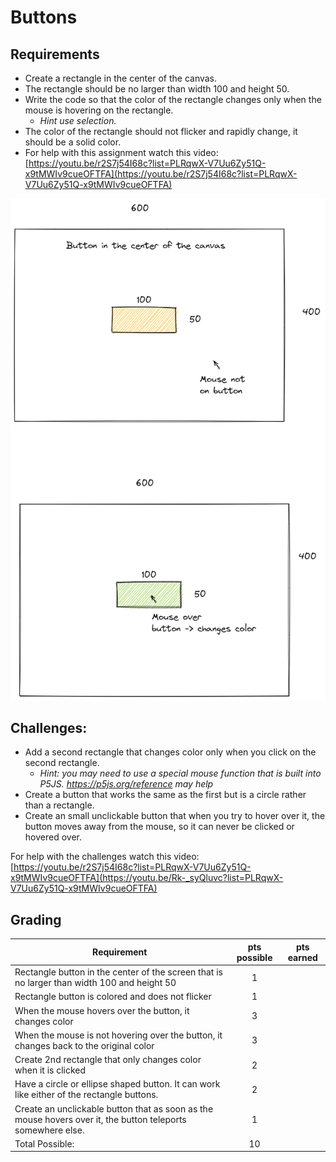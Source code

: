 # Buttons

## Requirements
* Create a rectangle in the center of the canvas.
* The rectangle should be no larger than width 100 and height 50.
* Write the code so that the color of the rectangle changes only when the mouse is hovering on the rectangle.
    * *Hint use selection.*
* The color of the rectangle should not flicker and rapidly change, it should be a solid color.
* For help with this assignment watch this video: [https://youtu.be/r2S7j54I68c?list=PLRqwX-V7Uu6Zy51Q-x9tMWIv9cueOFTFA](https://youtu.be/r2S7j54I68c?list=PLRqwX-V7Uu6Zy51Q-x9tMWIv9cueOFTFA)

![sample image](button.png)


## Challenges:
* Add a second rectangle that changes color only when you click on the second rectangle.
    * *Hint: you may need to use a special mouse function that is built into P5JS. https://p5js.org/reference may help*
* Create a button that works the same as the first but is a circle rather than a rectangle.
* Create an small unclickable button that when you try to hover over it, the button moves away from the mouse, so it can never be clicked or hovered over.

For help with the challenges watch this video: [https://youtu.be/r2S7j54I68c?list=PLRqwX-V7Uu6Zy51Q-x9tMWIv9cueOFTFA](https://youtu.be/Rk-_syQluvc?list=PLRqwX-V7Uu6Zy51Q-x9tMWIv9cueOFTFA)


## Grading
|Requirement | pts possible| pts earned|
|--- |:-:| :-:|
|Rectangle button in the center of the screen that is no larger than width 100 and height 50 |1|
|Rectangle button is colored and does not flicker|1|
|When the mouse hovers over the button, it changes color|3|
|When the mouse is not hovering over the button, it changes back to the original color|3|
|Create 2nd rectangle that only changes color when it is clicked|2|
|Have a circle or ellipse shaped button. It can work like either of the rectangle buttons.|2|
|Create an unclickable button that as soon as the mouse hovers over it, the button teleports somewhere else.|1|
|Total Possible:|10||
